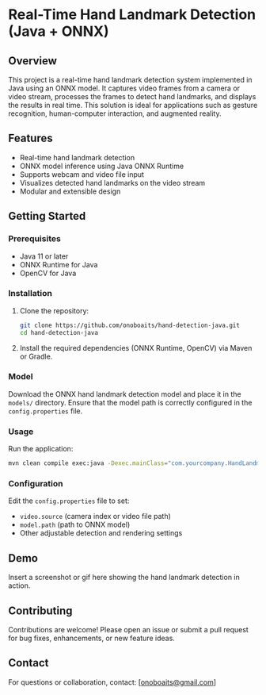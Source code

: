 # Real-Time Hand Landmark Detection (Java + ONNX)

## Overview
This project is a real-time hand landmark detection system implemented in Java using an ONNX model. It captures video frames from a camera or video stream, processes the frames to detect hand landmarks, and displays the results in real time. This solution is ideal for applications such as gesture recognition, human-computer interaction, and augmented reality.

## Features
- Real-time hand landmark detection
- ONNX model inference using Java ONNX Runtime
- Supports webcam and video file input
- Visualizes detected hand landmarks on the video stream
- Modular and extensible design

## Getting Started

### Prerequisites
- Java 11 or later
- ONNX Runtime for Java
- OpenCV for Java

### Installation
1. Clone the repository:
   ```bash
   git clone https://github.com/onoboaits/hand-detection-java.git
   cd hand-detection-java
   ```
2. Install the required dependencies (ONNX Runtime, OpenCV) via Maven or Gradle.

### Model
Download the ONNX hand landmark detection model and place it in the `models/` directory. Ensure that the model path is correctly configured in the `config.properties` file.

### Usage
Run the application:
```bash
mvn clean compile exec:java -Dexec.mainClass="com.yourcompany.HandLandmarkApp"
```

### Configuration
Edit the `config.properties` file to set:
- `video.source` (camera index or video file path)
- `model.path` (path to ONNX model)
- Other adjustable detection and rendering settings

## Demo
Insert a screenshot or gif here showing the hand landmark detection in action.

## Contributing
Contributions are welcome! Please open an issue or submit a pull request for bug fixes, enhancements, or new feature ideas.

## Contact
For questions or collaboration, contact: [onoboaits@gmail.com]


